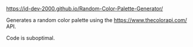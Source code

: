 https://id-dev-2000.github.io/Random-Color-Palette-Generator/

Generates a random color palette using the https://www.thecolorapi.com/ API.

Code is suboptimal.

